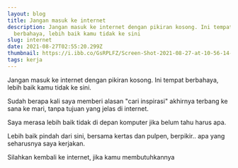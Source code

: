 ```yaml
---
layout: blog
title: Jangan masuk ke internet
description: Jangan masuk ke internet dengan pikiran kosong. Ini tempat
  berbahaya, lebih baik kamu tidak ke sini
slug: internet
date: 2021-08-27T02:55:20.299Z
thumbnail: https://i.ibb.co/GsRPLFZ/Screen-Shot-2021-08-27-at-10-56-14-AM.png
tags: kerja
---
```

Jangan masuk ke internet dengan pikiran kosong. Ini tempat berbahaya, lebih baik kamu tidak ke sini.

Sudah berapa kali saya memberi alasan "cari inspirasi" akhirnya terbang ke sana ke mari, tanpa tujuan yang jelas di internet.

Saya merasa lebih baik tidak di depan komputer jika belum tahu harus apa.

Lebih baik pindah dari sini, bersama kertas dan pulpen, berpikir.. apa yang seharusnya saya kerjakan.

Silahkan kembali ke internet, jika kamu membutuhkannya